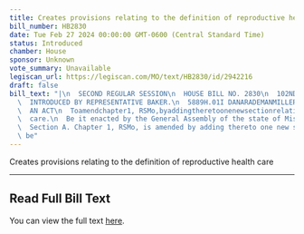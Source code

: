 ```yaml
---
title: Creates provisions relating to the definition of reproductive health care
bill_number: HB2830
date: Tue Feb 27 2024 00:00:00 GMT-0600 (Central Standard Time)
status: Introduced
chamber: House
sponsor: Unknown
vote_summary: Unavailable
legiscan_url: https://legiscan.com/MO/text/HB2830/id/2942216
draft: false
bill_text: "|\n  SECOND REGULAR SESSION\n  HOUSE BILL NO. 2830\n  102ND GENERAL ASSEMBLY\n\
  \  INTRODUCED BY REPRESENTATIVE BAKER.\n  5889H.01I DANARADEMANMILLER,ChiefClerk\n\
  \  AN ACT\n  Toamendchapter1, RSMo,byaddingtheretoonenewsectionrelatingtoreproductivehealth\n\
  \  care.\n  Be it enacted by the General Assembly of the state of Missouri, as follows:\n\
  \  Section A. Chapter 1, RSMo, is amended by adding thereto one new section, to\
  \ be"
---
```

Creates provisions relating to the definition of reproductive health care

---

## Read Full Bill Text

You can view the full text [here](https://legiscan.com/MO/text/HB2830/id/2942216).
